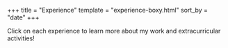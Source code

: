 +++
title = "Experience"
template = "experience-boxy.html"
sort_by = "date"
+++

Click on each experience to learn more about my work and extracurricular activities!
